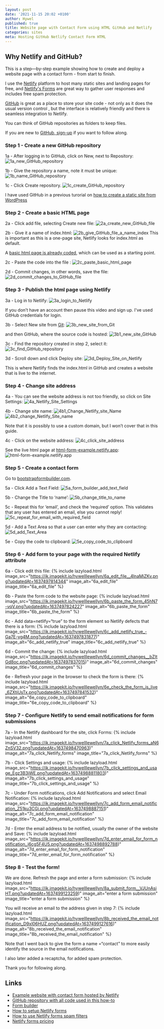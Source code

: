 ```yaml
---
layout: post
date: '2021-11-15 20:02 +0100'
author: Hywel
published: true
title: Website page with Contact Form using HTML GitHub and Netlify
categories: sites
meta: Hosting GitHub Netlify Contact Form HTML
---
```


## Why Netlify and GitHub?
This is a step—by-step example showing how to create and deploy a website page with a contact form - from start to finish.

I use the [Netlify](https://www.netlify.com) platform to host many static sites and landing pages for free, and [Netlify's Forms](https://www.netlify.com/products/forms/) are great way to gather user responses and includes free spam protection.

[GitHub](https://github.com) is great as a place to store your site code - not only as it does the usual version control , but the interface is relatively friendly and there is seamless integration to Netlify.

You can think of GitHub repositories as folders to keep files. 

If you are new to [GitHub, sign-up](https://github.com/signup) if you want to follow along. 

### Step 1 - Create a new GitHub repository
1a - After logging in to GitHub, click on New, next to Repository:
![1a_new_GitHub_repository](https://ik.imagekit.io/hywelllewellyn/1a_new_GitHub_repository_JGyj_qbzf.png?updatedAt=1637492860896)

1b - Give the repository a name, note it must be unique:
![1b_name_GitHub_repository](https://ik.imagekit.io/hywelllewellyn/1b_name_GitHub_repository_h6zY0IZWx.png?updatedAt=1637492810318)

1c - Click Create repository.
![1c_create_GitHub_repository](https://ik.imagekit.io/hywelllewellyn/1c_create_GitHub_repository_iyLdN7CNr.png?updatedAt=1637492710345)

I have used GitHub in a previous turorial on [how to create a static site from WordPress](https://www.hywel.me/static/site/wordpress/2016/07/17/fast-free-static-website-with-wordpress-and-github-pages.html)

### Step 2 - Create a basic HTML page
2a - Click add file, selecting Create new file:
![2a_create_new_GitHub_file](https://ik.imagekit.io/hywelllewellyn/2a_create_new_GitHub_file_1ErpBpdIDI.png?updatedAt=1637492853585)

2b - Give it a name of index.html: 
![2b_give_GitHub_file_a_name_index](https://ik.imagekit.io/hywelllewellyn/2b_give_GitHub_file_a_name_index_Q4wSfYsMC.png?updatedAt=1637492837704)
This is important as this is a one-page site, Netlify looks for index.html as default. 

A [basic html page is already coded](https://github.com/hyweljohnllewellyn/html-form-netflify-example/blob/main/index_without_form.html), which can be used as a starting point. 

2c - Paste the code into the file :
![2c_paste_basic_html_page](https://ik.imagekit.io/hywelllewellyn/2c_paste_basic_html_page__gJ3T1dkf6.png?updatedAt=1637492845783)

2d - Commit changes, in other words, save the file:
![2d_commit_changes_to_GitHub_file](https://ik.imagekit.io/hywelllewellyn/2d_commit_changes_to_GitHub_file_fYsX4_iQd.png?updatedAt=1637492826385)

### Step 3 - Publish the html page using Netlify
3a - Log in to Netlify:
![3a_login_to_Netlify](https://ik.imagekit.io/hywelllewellyn/3a_login_to_Netlify_toufEROMn.png?updatedAt=1637495642423)

If you don’t have an account then pause this video and sign up. I've used GitHub credentials for login. 

3b - Select New site from [Git](https://en.wikipedia.org/wiki/Git):
![3b_new_site_from_Git](https://ik.imagekit.io/hywelllewellyn/3b_new_site_from_Git_W-smh1i9X.png?updatedAt=1637495652292)

and then GitHub, where the source code is hosted:
![3b1_new_site_GitHub](https://ik.imagekit.io/hywelllewellyn/3b1_new_site_GitHub_QKJpXoPfF.png?updatedAt=1637495657760)

3c - Find the repository created in step 2, select it:
![3c_find_GitHub_repository](https://ik.imagekit.io/hywelllewellyn/3c_find_GitHub_repository__ynt1XMP6z.png?updatedAt=1637495663899)

3d - Scroll down and click Deploy site:
![3d_Deploy_Site_on_Netlify](https://ik.imagekit.io/hywelllewellyn/3d_Deploy_Site_on_Netlify_G9W6nmop_.png?updatedAt=1637495671665)

This is where Netlify finds the index.html in GitHub and creates a website that is live to the internet.

### Step 4 - Change site address
4a - You can see the website address is not too friendly, so click on Site Settings: 
![4a_Netlify_Site_Settings](https://ik.imagekit.io/hywelllewellyn/4a_Netlify_Site_Settings_W-9atzYEB.png?updatedAt=1637496048758)

4b - Change site name:
![4b1_Change_Netlify_site_Name](https://ik.imagekit.io/hywelllewellyn/4b1_Change_Netlify_site_Name__oPzoahQ-.png?updatedAt=1637496231136)
![4b2_change_Netlify_Site_name](https://ik.imagekit.io/hywelllewellyn/4b2_change_Netlify_Site_name_5WxJ1BUMm.png?updatedAt=1637496228341)

Note that it is possibly to use a custom domain, but I won’t cover that in this guide.

4c - Click on the website address:
![4c_click_site_address](https://ik.imagekit.io/hywelllewellyn/4c_click_site_address_9rBlstWtD.png?updatedAt=1637496462811)

See the live html page at [html-form-example.netlify.app](https://html-form-example.netlify.app):
![html-form-example.netlify.app](https://ik.imagekit.io/hywelllewellyn/4c2_Live_at_html-form-example_LU8-nzixK.png?updatedAt=1637496469154)

### Step 5 - Create a contact form
Go to [bootstrapformbuilder.com](https://bootstrapformbuilder.com).

5a - Click Add a Text Field:
![5a_form_builder_add_text_field](https://ik.imagekit.io/hywelllewellyn/5a_form_builder_add_text_field_h8LNDoqLL.png?updatedAt=1637496889870)

5b - Change the Title to ‘name’:
![5b_change_title_to_name](https://ik.imagekit.io/hywelllewellyn/5b_change_title_to_name_u1BYYLhmy.png?updatedAt=1637496894674)

5c - Repeat this for ‘email’, and check the ‘required’ option. This validates that any user has entered an email, else you cannot reply!
![5c_repeat_for_email_with_required_field](https://ik.imagekit.io/hywelllewellyn/5c_repeat_for_email_with_required_field_0y6xgK_-e.png?updatedAt=1637497106743)

5d - Add a Text Area so that a user can enter why they are contacting:
![5d_add_Text_Area](https://ik.imagekit.io/hywelllewellyn/5d_add_Text_Area_CMPw_-Dipw.png?updatedAt=1637496904450)

5e - Copy the code to clipboard:
![5e_copy_code_to_clipboard](https://ik.imagekit.io/hywelllewellyn/5e_copy_code_to_clipboard_SPZm56Ntw.png?updatedAt=1637496909435)

### Step 6 - Add form to your page with the required Netlify attribute
6a - Click edit this file:
{% include lazyload.html image_src="https://ik.imagekit.io/hywelllewellyn/6a_edit_file__4lnaMiZKv.png?updatedAt=1637497814344" image_alt="6a_edit_file" image_title="6a_edit_file" %}

6b - Paste the form code to the website page:
{% include lazyload.html image_src="https://ik.imagekit.io/hywelllewellyn/6b_paste_the_form_45hN7-vqV.png?updatedAt=1637497824227" image_alt="6b_paste_the_form" image_title="6b_paste_the_form" %}

6c - Add data=netlify=“true” to the form element so Netlify defects that there is a form:
{% include lazyload.html image_src="https://ik.imagekit.io/hywelllewellyn/6c_add_netlify_true_-Ga7E-yg4M.png?updatedAt=1637497831877)" image_alt="6c_add_netlify_true" image_title="6c_add_netlify_true" %}

6d - Commit the change:
{% include lazyload.html image_src="https://ik.imagekit.io/hywelllewellyn/6d_commit_changes__bZItGd8oc.png?updatedAt=1637497837015)" image_alt="6d_commit_changes" image_title="6d_commit_changes" %}

6e - Refresh your page in the browser to check the form is there:
{% include lazyload.html image_src="https://ik.imagekit.io/hywelllewellyn/6e_check_the_form_is_live_6ZXtjUsTx.png?updatedAt=1637497841532)" image_alt="6e_copy_code_to_clipboard" image_title="6e_copy_code_to_clipboard" %}

### Step 7 - Configure Netlify to send email notifications for form submissions
7a - In the Netlify dashboard for the site, click Forms:
{% include lazyload.html image_src="https://ik.imagekit.io/hywelllewellyn/7a_click_Netlify_forms_aN6ZnSV32.png?updatedAt=1637498470963)" image_alt="7a_click_Netlify_forms" image_title="7a_click_Netlify_forms" %}

7b - Click Settings and usage:
{% include lazyload.html image_src="https://ik.imagekit.io/hywelllewellyn/7b_click_settings_and_usage_Egz3B3iWE.png?updatedAt=16374988811803)" image_alt="7b_click_settings_and_usage" image_title="7b_click_settings_and_usage" %}


7c - Under Form notifications, click Add Notifications and select Email Notification:
{% include lazyload.html image_src="https://ik.imagekit.io/hywelllewellyn/7c_add_form_email_notification_Z51ku3CGi.png?updatedAt=1637498887151)" image_alt="7c_add_form_email_notification" image_title="7c_add_form_email_notification" %}

7d - Enter the email address to be notified, usually the owner of the website and Save:
{% include lazyload.html image_src="https://ik.imagekit.io/hywelllewellyn/7d_enter_email_for_form_notification_j6cg5F4U5.png?updatedAt=1637498892788)" image_alt="7d_enter_email_for_form_notification" image_title="7d_enter_email_for_form_notification" %}

### Step 8 - Test the form!
We are done. Refresh the page and enter a form submission:
{% include lazyload.html image_src="https://ik.imagekit.io/hywelllewellyn/8a_submit_form__VJUnAsiHT.png?updatedAt=1637499123259)" image_alt="enter a form submission" image_title="enter a form submission" %}

You will receive an email to the address given in step 7:
{% include lazyload.html image_src="https://ik.imagekit.io/hywelllewellyn/8b_received_the_email_notification_D9xl06HUZ.png?updatedAt=1637499127616)" image_alt="8b_received_the_email_notification" image_title="8b_received_the_email_notification" %}

Note that I went back to give the form a name =“contact” to more easily identify the source in the email notifications.

I also later added a recaptcha, for added spam protection.

Thank you for following along.

## Links
- [Example website with contact form hosted by Netlify](https://html-form-example.netlify.app)
- [GitHub repository with all code used in this how-to](https://github.com/hyweljohnllewellyn/html-form-netflify-example)
- [Form builder](https://bootstrapformbuilder.com)
- [How to setup Netlify forms](https://docs.netlify.com/forms/setup/)
- [How to use Netlify forms spam filters](https://docs.netlify.com/forms/spam-filters/)
- [Netlify forms pricing](https://www.netlify.com/pricing/?_ga=2.16704886.1902366666.1636880523-1782783829.1636880523#add-ons-forms)